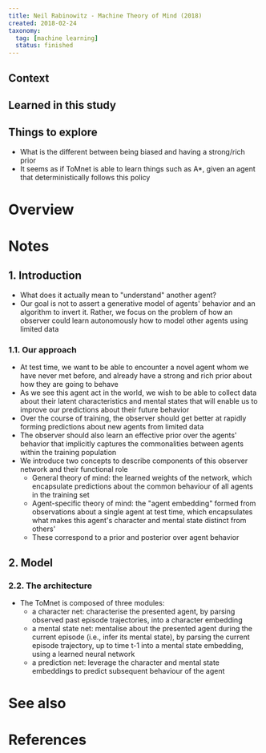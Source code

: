 ```yaml
---
title: Neil Rabinowitz - Machine Theory of Mind (2018)
created: 2018-02-24
taxonomy:
  tag: [machine learning]
  status: finished
---
```


## Context

## Learned in this study

## Things to explore
* What is the different between being biased and having a strong/rich prior
* It seems as if ToMnet is able to learn things such as A*, given an agent that deterministically follows this policy

# Overview

# Notes
## 1. Introduction
* What does it actually mean to "understand" another agent?
* Our goal is not to assert a generative model of agents' behavior and an algorithm to invert it. Rather, we focus on the problem of how an observer could learn autonomously how to model other agents using limited data

### 1.1. Our approach
* At test time, we want to be able to encounter a novel agent whom we have never met before, and already have a strong and rich prior about how they are going to behave
* As we see this agent act in the world, we wish to be able to collect data about their latent characteristics and mental states that will enable us to improve our predictions about their future behavior
* Over the course of training, the observer should get better at rapidly forming predictions about new agents from limited data
* The observer should also learn an effective prior over the agents' behavior that implicitly captures the commonalities between agents within the training population
* We introduce two concepts to describe components of this observer network and their functional role
	* General theory of mind: the learned weights of the network, which encapsulate predictions about the common behaviour of all agents in the training set
	* Agent-specific theory of mind: the "agent embedding" formed from observations about a single agent at test time, which encapsulates what makes this agent's character and mental state distinct from others'
	* These correspond to a prior and posterior over agent behavior

## 2. Model
### 2.2. The architecture
* The ToMnet is composed of three modules:
	* a character net: characterise the presented agent, by parsing observed past episode trajectories, into a character embedding
	* a mental state net: mentalise about the presented agent during the current episode (i.e., infer its mental state), by parsing the current episode trajectory, up to time t-1 into a mental state embedding, using a learned neural network
	* a prediction net: leverage the character and mental state embeddings to predict subsequent behaviour of the agent

# See also

# References
